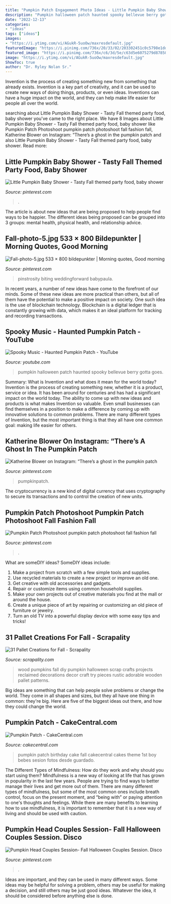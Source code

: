 ```yaml
---
title: "Pumpkin Patch Engagement Photo Ideas - Little Pumpkin Baby Shower"
description: "Pumpkin halloween patch haunted spooky bellevue berry gotta goes"
date: "2022-12-13"
categories:
- "ideas"
tags: ["ideas"]
images:
- "https://i.ytimg.com/vi/AGukR-5uoOw/maxresdefault.jpg"
featuredImage: "https://i.pinimg.com/736x/20/33/02/203302451c0c5798e1dd806f9aad908c.jpg"
featured_image: "https://i.pinimg.com/736x/c6/3d/5e/c63d5e6075279d8785045ff4d4faac5b.jpg"
image: "https://i.ytimg.com/vi/AGukR-5uoOw/maxresdefault.jpg"
ShowToc: true
author: "Dr. Ryley Nolan Sr."
---
```



Invention is the process of creating something new from something that already exists. Invention is a key part of creativity, and it can be used to create new ways of doing things, products, or even ideas. Inventions can have a huge impact on the world, and they can help make life easier for people all over the world.

	

		
searching about Little Pumpkin Baby Shower - Tasty Fall themed party food, baby shower you've came to the right place. We have 8 Images about Little Pumpkin Baby Shower - Tasty Fall themed party food, baby shower like Pumpkin Patch Photoshoot pumpkin patch photoshoot fall fashion fall, Katherine Blower on Instagram: “There’s a ghost in the pumpkin patch and also Little Pumpkin Baby Shower - Tasty Fall themed party food, baby shower. Read more:
		
    
## Little Pumpkin Baby Shower - Tasty Fall Themed Party Food, Baby Shower

<img loading=lazy src="https://i.pinimg.com/736x/6c/a3/ec/6ca3ece0b35713ae6aca8b8ea634a5f1.jpg" onerror="this.onerror=null;this.src='https://tse1.mm.bing.net/th?id=OIP.KWHFYviMk_ZaTKQNZ88-OgHaPZ&amp;pid=15.1';" alt="Little Pumpkin Baby Shower - Tasty Fall themed party food, baby shower">

_Source: pinterest.com_

>. 

	

The article is about new ideas that are being proposed to help people find ways to be happier. The different ideas being proposed can be grouped into 3 groups: mental health, physical health, and relationship advice.

    
## Fall-photo-5.jpg 533 × 800 Bildepunkter | Morning Quotes, Good Morning

<img loading=lazy src="https://i.pinimg.com/736x/20/33/02/203302451c0c5798e1dd806f9aad908c.jpg" onerror="this.onerror=null;this.src='https://tse3.mm.bing.net/th?id=OIP.-iBrL9v6_cUinyead69xTwAAAA&amp;pid=15.1';" alt="Fall-photo-5.jpg 533 × 800 bildepunkter | Morning quotes, Good morning">

_Source: pinterest.com_

>pinstrosity biting weddingforward babypaula. 

	

In recent years, a number of new ideas have come to the forefront of our minds. Some of these new ideas are more practical than others, but all of them have the potential to make a positive impact on society. One such idea is the use of blockchain technology. Blockchain is a digital ledger that is constantly growing with data, which makes it an ideal platform for tracking and recording transactions.

    
## Spooky Music - Haunted Pumpkin Patch - YouTube

<img loading=lazy src="https://i.ytimg.com/vi/AGukR-5uoOw/maxresdefault.jpg" onerror="this.onerror=null;this.src='https://tse4.mm.bing.net/th?id=OIP.GOJYKKEB3Z6BkaxeTCH-1AHaEK&amp;pid=15.1';" alt="Spooky Music - Haunted Pumpkin Patch - YouTube">

_Source: youtube.com_

>pumpkin halloween patch haunted spooky bellevue berry gotta goes. 

	

Summary: What is Invention and what does it mean for the world today?
Invention is the process of creating something new, whether it is a product, service or idea. It has been around for centuries and has had a significant impact on the world today. The ability to come up with new ideas and products is what makes Invention so valuable. Even small businesses can find themselves in a position to make a difference by coming up with innovative solutions to common problems. There are many different types of Invention, but the most important thing is that they all have one common goal: making life easier for others.

    
## Katherine Blower On Instagram: “There’s A Ghost In The Pumpkin Patch

<img loading=lazy src="https://i.pinimg.com/736x/c6/3d/5e/c63d5e6075279d8785045ff4d4faac5b.jpg" onerror="this.onerror=null;this.src='https://tse2.mm.bing.net/th?id=OIP.b650qfU4j3zidJ4EJ_Vl6gHaHa&amp;pid=15.1';" alt="Katherine Blower on Instagram: “There’s a ghost in the pumpkin patch">

_Source: pinterest.com_

>pumpkinpatch. 

	

The cryptocurrency is a new kind of digital currency that uses cryptography to secure its transactions and to control the creation of new units.

    
## Pumpkin Patch Photoshoot Pumpkin Patch Photoshoot Fall Fashion Fall

<img loading=lazy src="https://i.pinimg.com/736x/1e/0a/66/1e0a6679c8db64e10a0cfa39268586bb.jpg" onerror="this.onerror=null;this.src='https://tse2.mm.bing.net/th?id=OIP.IFt2SxbIknd-rYOUn20MCwHaLF&amp;pid=15.1';" alt="Pumpkin Patch Photoshoot pumpkin patch photoshoot fall fashion fall">

_Source: pinterest.com_

>. 

	

What are someDIY ideas?
SomeDIY ideas include:
1. Make a project from scratch with a few simple tools and supplies. 
2. Use recycled materials to create a new project or improve an old one. 
3. Get creative with old accessories and gadgets. 
4. Repair or customize items using common household supplies. 
5. Make your own projects out of creative materials you find at the mall or around the house. 
6. Create a unique piece of art by repairing or customizing an old piece of furniture or jewelry. 
7. Turn an old TV into a powerful display device with some easy tips and tricks!

    
## 31 Pallet Creations For Fall - Scrapality

<img loading=lazy src="https://s-media-cache-ak0.pinimg.com/564x/3d/3c/1e/3d3c1e0734c80d8b0eeb70f4438d0c48.jpg" onerror="this.onerror=null;this.src='https://tse4.mm.bing.net/th?id=OIP.i-6-7TYpUIyz5b1Ocb-TmwHaLH&amp;pid=15.1';" alt="31 Pallet Creations for Fall - Scrapality">

_Source: scrapality.com_

>wood pumpkins fall diy pumpkin halloween scrap crafts projects reclaimed decorations decor craft try pieces rustic adorable wooden pallet patterns. 

	

Big ideas are something that can help people solve problems or change the world. They come in all shapes and sizes, but they all have one thing in common: they're big. Here are five of the biggest ideas out there, and how they could change the world.

    
## Pumpkin Patch - CakeCentral.com

<img loading=lazy src="https://cdn001.cakecentral.com/gallery/2015/03/900_699124lZwU_pumpkin-patch.jpg" onerror="this.onerror=null;this.src='https://tse3.mm.bing.net/th?id=OIP.0AGvlkHA69BbWcV4UMvN_wHaKg&amp;pid=15.1';" alt="Pumpkin Patch - CakeCentral.com">

_Source: cakecentral.com_

>pumpkin patch birthday cake fall cakecentral cakes theme 1st boy bebes sesion fotos desde guardado. 

	

The Different Types of Mindfulness: How do they work and why should you start using them?
Mindfulness is a new way of looking at life that has grown in popularity in the last few years. People are trying to find ways to better manage their lives and get more out of them. There are many different types of mindfulness, but some of the most common ones include breath control, focus on the present moment, and “being with” or paying attention to one's thoughts and feelings. While there are many benefits to learning how to use mindfulness, it is important to remember that it is a new way of living and should be used with caution.

    
## Pumpkin Head Couples Session- Fall Halloween Couples Session. Disco

<img loading=lazy src="https://i.pinimg.com/736x/c4/5b/fc/c45bfc96fdf4366ce61639b03cf04d86.jpg" onerror="this.onerror=null;this.src='https://tse2.mm.bing.net/th?id=OIP.bT4YBeL7re4tm_mB19I2ggHaLG&amp;pid=15.1';" alt="Pumpkin Head Couples Session- Fall Halloween Couples Session. Disco">

_Source: pinterest.com_

>. 

	

Ideas are important, and they can be used in many different ways. Some ideas may be helpful for solving a problem, others may be useful for making a decision, and still others may be just good ideas. Whatever the idea, it should be considered before anything else is done.

